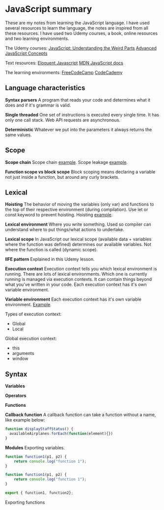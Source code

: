 # JavaScript summary
These are my notes from learning the JavaScript language. I have used several resources to learn the language, the notes are inspired from all these resources. I have used two Udemy courses, a book, online resources and two learning environments. 

The Udemy courses:
[JavaScript: Understanding the Weird Parts](https://www.udemy.com/course/understand-javascript/)
[Advanced JavaScript Concepts](https://www.udemy.com/course/advanced-javascript-concepts/)

Text resources:
[Eloquent Javascript](https://eloquentjavascript.net/Eloquent_JavaScript.pdf)
[MDN JavaScript docs](https://developer.mozilla.org/en/docs/Web/JavaScript)

The learning environments:
[FreeCodeCamp](https://learn.freecodecamp.org/)
[CodeCademy](https://www.codecademy.com/learn/introduction-to-javascript)



## Language characteristics

**Syntax parsers**
A program that reads your code and determines what it does and if it's grammar is valid.

**Single threaded**
One set of instructions is executed every single time. It has only one call stack. Web API requests are asynchronous.

**Deterministic**
Whatever we put into the parameters it always returns the same values.



## Scope

**Scope chain**
Scope chain [example](https://repl.it/@aneagoie/Scope-Chain). Scope leakage [example](https://repl.it/@aneagoie/JS-is-Weird).



**Function scope vs block scope**
Block scoping means declaring a variable not just inside a function, but around any curly brackets.




## Lexical

**Hoisting**
The behavior of moving the variables (only var) and functions to the top of their respective environment (during compilation). Use let or const keyword to prevent hoisting. Hoisting [example](https://repl.it/@aneagoie/hoisting-exe).


**Lexical environment**
Where you write something. Used so compiler can understand where to put things/what actions to undertake.


**Lexical scope**
In JavaScript our lexical scope (available data + variables where the function was defined) determines our available variables. Not where the function is called (dynamic scope).


**IIFE pattern**
Explained in this Udemy lesson.


**Execution context**
Execution context tells you which lexical environment is running. There are lots of lexical environments. Which one is currently running is managed via execution contexts. It can contain things beyond what you've written in your code. Each execution context has it's own variable environment.


**Variable environment**
Each execution context has it's own variable environment. [Example](https://repl.it/@aneagoie/Variable-Environment).

Types of execution context:
 - Global
 - Local
 
Global execution context:
 - this
 - arguments
 - window


## Syntax


**Variables**




**Operators**





**Functions**



**Callback function**
A callback function can take a function without a name, like example below:
```javascript
function displayStaffStatus() {
  availableAirplanes.forEach(function(element){})
}
```




**Modules**
Exporting variables.

```javascript
function function1(p1, p2) {
	return console.log("function 1");
}

function function1(p1, p2) {
	return console.log("function 1");
}

export { function1, function2};
```

Exporting functions
